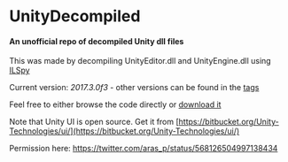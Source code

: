 # UnityDecompiled
#### An unofficial repo of decompiled Unity dll files

This was made by decompiling UnityEditor.dll and UnityEngine.dll using [ILSpy](http://ilspy.net)

Current version: *2017.3.0f3* - other versions can be found in the [tags](https://github.com/MattRix/UnityDecompiled/tags)

Feel free to either browse the code directly or [download it](https://github.com/MattRix/UnityDecompiled/archive/master.zip)

Note that Unity UI is open source. Get it from [https://bitbucket.org/Unity-Technologies/ui/](https://bitbucket.org/Unity-Technologies/ui/)

Permission here: https://twitter.com/aras_p/status/568126504997138434
